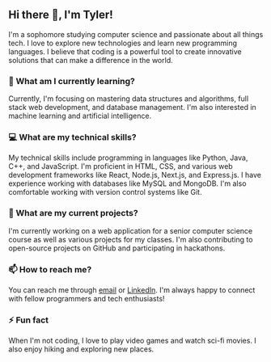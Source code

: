 ## Hi there 👋, I'm Tyler!

I'm a sophomore studying computer science and passionate about all things tech. I love to explore new technologies and learn new programming languages. I believe that coding is a powerful tool to create innovative solutions that can make a difference in the world.

### 🌱 What am I currently learning?

Currently, I'm focusing on mastering data structures and algorithms, full stack web development, and database management. I'm also interested in machine learning and artificial intelligence.

### 💻 What are my technical skills?

My technical skills include programming in languages like Python, Java, C++, and JavaScript. I'm proficient in HTML, CSS, and various web development frameworks like React, Node.js, Next.js, and Express.js. I have experience working with databases like MySQL and MongoDB. I'm also comfortable working with version control systems like Git.

### 🔭 What are my current projects?

I'm currently working on a web application for a senior computer science course as well as various projects for my classes. I'm also contributing to open-source projects on GitHub and participating in hackathons.

### 📫 How to reach me?

You can reach me through [email](mailto:landtroopt@gmail.com) or [LinkedIn](https://linkedin.com/in/tylerlandtroop). I'm always happy to connect with fellow programmers and tech enthusiasts!

### ⚡ Fun fact

When I'm not coding, I love to play video games and watch sci-fi movies. I also enjoy hiking and exploring new places.


<!---
tlandtroop/tlandtroop is a ✨ special ✨ repository because its `README.md` (this file) appears on your GitHub profile.
You can click the Preview link to take a look at your changes.
--->
